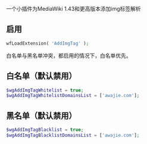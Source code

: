 一个小插件为MediaWiki 1.43和更高版本添加img标签解析

## 启用

```php
wfLoadExtension( 'AddImgTag' );
```

白名单与黑名单冲突，都启用的情况下，白名单优先。

## 白名单（默认禁用）

```php
$wgAddImgTagWhitelist = true;
$wgAddImgTagWhitelistDomainsList = ['awajie.com'];
```

## 黑名单（默认禁用）

```php
$wgAddImgTagBlacklist = true;
$wgAddImgTagBlacklistDomainsList = ['awajie.com'];
```